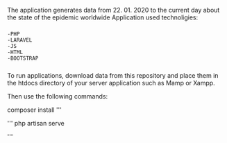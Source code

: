 The application generates data from 22. 01. 2020 to the current day about the state of the epidemic worldwide 
Application used technoligies:
#####
    -PHP
    -LARAVEL
    -JS
    -HTML
    -BOOTSTRAP
#####
To run applications, download data from this repository and place them in the htdocs directory of your server application such as Mamp or Xampp.

Then use the following commands:


composer install
'''

'''
php artisan serve 

'''
